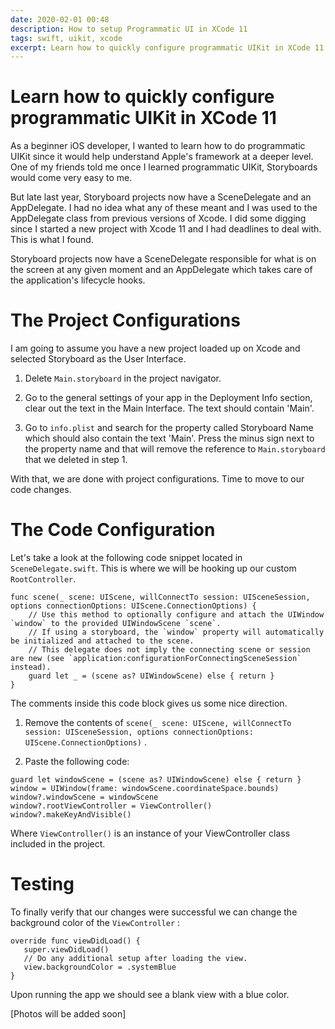 ```yaml
---
date: 2020-02-01 00:48
description: How to setup Programmatic UI in XCode 11
tags: swift, uikit, xcode
excerpt: Learn how to quickly configure programmatic UIKit in XCode 11
---
```

# Learn how to quickly configure programmatic UIKit in XCode 11



As a beginner iOS developer, I wanted to learn how to do programmatic UIKit since it would help understand Apple's framework at a deeper level. One of my friends told me once I learned programmatic UIKit, Storyboards would come very easy to me.

But late last year, Storyboard projects now have a SceneDelegate and an AppDelegate. I had no idea what any of these meant and I was used to the AppDelegate class from previous versions of Xcode. I did some digging since I started a new project with Xcode 11 and I had deadlines to deal with. This is what I found.

Storyboard projects now have a SceneDelegate responsible for what is on the screen at any given moment and an AppDelegate which takes care of the application's lifecycle hooks. 


# The Project Configurations

I am going to assume you have a new project loaded up on Xcode and selected Storyboard as the User Interface.

1. Delete `Main.storyboard` in the project navigator.

2. Go to the general settings of your app in the Deployment Info section, clear out the text in the Main Interface. The text should contain 'Main'.

3. Go to `info.plist` and search for the property called Storyboard Name which should also contain the text 'Main'. Press the minus sign next to the property name and that will remove the reference to `Main.storyboard` that we deleted in step 1.

With that, we are done with project configurations. Time to move to our code changes.



# The Code Configuration

Let's take a look at the following code snippet located in `SceneDelegate.swift`. This is where we will be hooking up our custom `RootController`. 

```
func scene(_ scene: UIScene, willConnectTo session: UISceneSession, options connectionOptions: UIScene.ConnectionOptions) {
    // Use this method to optionally configure and attach the UIWindow `window` to the provided UIWindowScene `scene`.
    // If using a storyboard, the `window` property will automatically be initialized and attached to the scene.
    // This delegate does not imply the connecting scene or session are new (see `application:configurationForConnectingSceneSession` instead).
    guard let _ = (scene as? UIWindowScene) else { return }
}
```

The comments inside this code block gives us some nice direction. 

1. Remove the contents of  `scene(_ scene: UIScene, willConnectTo session: UISceneSession, options connectionOptions: UIScene.ConnectionOptions)` .

2. Paste the following code:

```
guard let windowScene = (scene as? UIWindowScene) else { return }
window = UIWindow(frame: windowScene.coordinateSpace.bounds)
window?.windowScene = windowScene
window?.rootViewController = ViewController()
window?.makeKeyAndVisible()
```

Where `ViewController()` is an instance of your ViewController class included in the project.

# Testing

To finally verify that our changes were successful we can change the background color of the `ViewController` :

```
override func viewDidLoad() {
   super.viewDidLoad()
   // Do any additional setup after loading the view.
   view.backgroundColor = .systemBlue
}
```

Upon running the app we should see a blank view with a blue color.

[Photos will be added soon]
